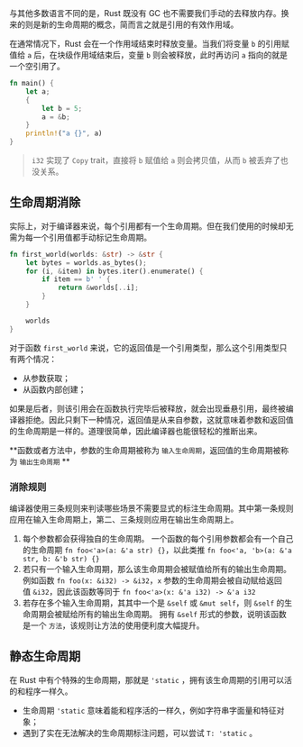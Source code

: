 与其他多数语言不同的是，Rust 既没有 GC 也不需要我们手动的去释放内存。换来的则是新的生命周期的概念，简而言之就是引用的有效作用域。

在通常情况下，Rust 会在一个作用域结束时释放变量。当我们将变量 `b` 的引用赋值给 `a` 后，在块级作用域结束后，变量 `b` 则会被释放，此时再访问 `a` 指向的就是一个空引用了。

```rust
fn main() {
    let a;
    {
        let b = 5;
        a = &b;
    }
    println!("a {}", a)
}
```

> `i32` 实现了 `Copy` trait，直接将 `b` 赋值给 `a` 则会拷贝值，从而 `b` 被丢弃了也没关系。

## 生命周期消除

实际上，对于编译器来说，每个引用都有一个生命周期。但在我们使用的时候却无需为每一个引用值都手动标记生命周期。

```rust
fn first_world(worlds: &str) -> &str {
    let bytes = worlds.as_bytes();
    for (i, &item) in bytes.iter().enumerate() {
        if item == b' ' {
            return &worlds[..i];
        }
    }

    worlds
}
```

对于函数 `first_world` 来说，它的返回值是一个引用类型，那么这个引用类型只有两个情况：

* 从参数获取；
* 从函数内部创建；

如果是后者，则该引用会在函数执行完毕后被释放，就会出现垂悬引用，最终被编译器拒绝。因此只剩下一种情况，返回值是从来自参数，这就意味着参数和返回值的生命周期是一样的。道理很简单，因此编译器也能很轻松的推断出来。

**函数或者方法中，参数的生命周期被称为 `输入生命周期`，返回值的生命周期被称为 `输出生命周期` **

### 消除规则

编译器使用三条规则来判读哪些场景不需要显式的标注生命周期。其中第一条规则应用在输入生命周期上，第二、三条规则应用在输出生命周期上。

1. 每个参数都会获得独自的生命周期。
	一个函数的每个引用参数都会有一个自己的生命周期 `fn foo<'a>(a: &'a str) {}`，以此类推 `fn foo<'a, 'b>(a: &'a str, b: &'b str) {}`
2. 若只有一个输入生命周期，那么该生命周期会被赋值给所有的输出生命周期。
	例如函数 `fn foo(x: &i32) -> &i32`，`x` 参数的生命周期会被自动赋给返回值 `&i32`，因此该函数等同于 `fn foo<'a>(x: &'a i32) -> &'a i32`
3. 若存在多个输入生命周期，其其中一个是 `&self` 或 `&mut self`，则 `&self` 的生命周期会被赋给所有的输出生命周期。
	拥有 `&self` 形式的参数，说明该函数是一个 `方法`，该规则让方法的使用便利度大幅提升。

## 静态生命周期

在 Rust 中有个特殊的生命周期，那就是 `'static` ，拥有该生命周期的引用可以活的和程序一样久。

* 生命周期 `'static` 意味着能和程序活的一样久，例如字符串字面量和特征对象；
* 遇到了实在无法解决的生命周期标注问题，可以尝试 `T: 'static` 。